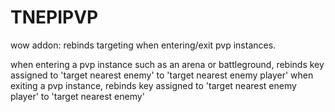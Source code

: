 # TNEPIPVP

wow addon: rebinds targeting when entering/exit pvp instances.

when entering a pvp instance such as an arena or battleground, rebinds key assigned to 'target nearest enemy' to 'target nearest enemy player'
when exiting a pvp instance, rebinds key assigned to 'target nearest enemy player' to 'target nearest enemy'
